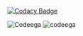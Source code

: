 [![Codacy Badge](https://app.codacy.com/project/badge/Grade/fd293ae0cbe84090acc8b8564b10a04e)](https://www.codacy.com/gh/Benarjikumar/Bill_Payment_recipt-_of-_Dairy_Store/dashboard?utm_source=github.com&amp;utm_medium=referral&amp;utm_content=Benarjikumar/Bill_Payment_recipt-_of-_Dairy_Store&amp;utm_campaign=Badge_Grade)

![Codeega](https://api.codiga.io/project/31579/score/svg)
![codeega](https://api.codiga.io/project/31579/status/svg)
